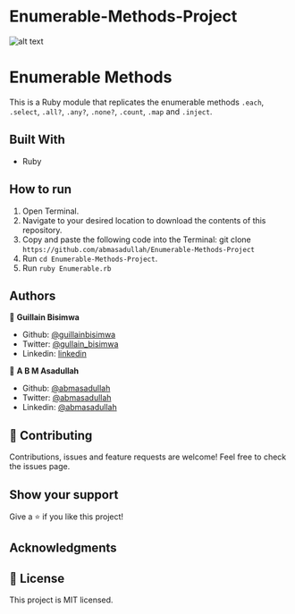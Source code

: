# Enumerable-Methods-Project

![alt text](https://camo.githubusercontent.com/3a5835d4f56c57cec85939ac345e43fef164c178/68747470733a2f2f696d672e736869656c64732e696f2f62616467652f4d6963726f76657273652d626c756576696f6c6574 "Microverse")

# Enumerable Methods

This is a Ruby module that replicates the enumerable methods `.each`, `.select`, `.all?`, `.any?`, `.none?`, `.count`, `.map` and `.inject`.

## Built With

- Ruby

## How to run

1. Open Terminal.
2. Navigate to your desired location to download the contents of this repository.
3. Copy and paste the following code into the Terminal: git clone `https://github.com/abmasadullah/Enumerable-Methods-Project`
4. Run `cd Enumerable-Methods-Project`.
5. Run `ruby Enumerable.rb`

## Authors

👤 **Guillain Bisimwa**

- Github: [@guillainbisimwa](https://github.com/guillainbisimwa)
- Twitter: [@gullain_bisimwa](https://twitter.com/gullain_bisimwa)
- Linkedin: [linkedin](https://www.linkedin.com/in/guillain-bisimwa-8a8b7a7b/)

👤 **A B M Asadullah**

- Github: [@abmasadullah](https://github.com/abmasadullah)
- Twitter: [@abmasadullah](https://twitter.com/abmasadullah)
- Linkedin: [@abmasadullah](https://www.linkedin.com/in/abmasadullah/)

## 🤝 Contributing

Contributions, issues and feature requests are welcome!
Feel free to check the issues page.

## Show your support

Give a ⭐️ if you like this project!

## Acknowledgments

## 📝 License

This project is MIT licensed.
